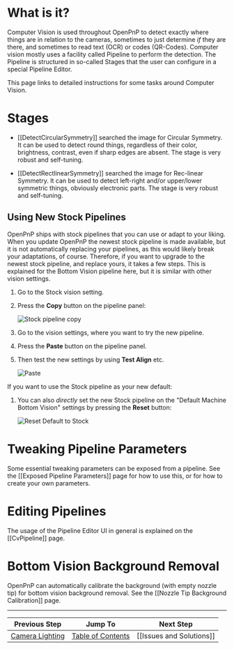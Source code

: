 # What is it?

Computer Vision is used throughout OpenPnP to detect exactly where things are in relation to the cameras, sometimes to just determine _if_ they are there, and sometimes to read text (OCR) or codes (QR-Codes). Computer vision mostly uses a facility called Pipeline to perform the detection. The Pipeline is structured in so-called Stages that the user can configure in a special Pipeline Editor. 

This page links to detailed instructions for some tasks around Computer Vision. 


# Stages

* [[DetectCircularSymmetry]] searched the image for Circular Symmetry. It can be used to detect round things, regardless of their color, brightness, contrast, even if sharp edges are absent. The stage is very robust and self-tuning. 

* [[DetectRectlinearSymmetry]] searched the image for Rec-linear Symmetry. It can be used to detect left-right and/or upper/lower symmetric things, obviously electronic parts. The stage is very robust and self-tuning. 

## Using New Stock Pipelines

OpenPnP ships with stock pipelines that you can use or adapt to your liking. When you update OpenPnP the newest stock pipeline is made available, but it is not automatically replacing your pipelines, as this would likely break your adaptations, of course. Therefore, if you want to upgrade to the newest stock pipeline, and replace yours, it takes a few steps. This is explained for the Bottom Vision pipeline here, but it is similar with other vision settings. 

1. Go to the Stock vision setting.
1. Press the **Copy** button on the pipeline panel:

   ![Stock pipeline copy](https://user-images.githubusercontent.com/9963310/155850071-018b769e-8f22-481b-8288-a6f0f50d51a0.png)

1. Go to the vision settings, where you want to try the new pipeline.
1. Press the **Paste** button on the pipeline panel.

1. Then test the new settings by using **Test Align** etc. 

   ![Paste](https://user-images.githubusercontent.com/9963310/155850406-c1472eb0-fc2f-4e40-a95d-86ece65547e5.png)

If you want to use the Stock pipeline as your new default:

1. You can also _directly_ set the new Stock pipeline on the "Default Machine Bottom Vision" settings by pressing the **Reset** button:

   ![Reset Default to Stock](https://user-images.githubusercontent.com/9963310/155850750-a665e245-c96a-4dd5-a4d7-4b8a0604ac4c.png)
    

# Tweaking Pipeline Parameters

Some essential tweaking parameters can be exposed from a pipeline. See the [[Exposed Pipeline Parameters]] page for how to use this, or for how to create your own parameters. 

# Editing Pipelines

The usage of the Pipeline Editor UI in general is explained on the [[CvPipeline]] page.

# Bottom Vision Background Removal

OpenPnP can automatically calibrate the background (with empty nozzle tip) for bottom vision background removal. See the [[Nozzle Tip Background Calibration]] page.

___


| Previous Step                 | Jump To                 | Next Step                                   |
| ----------------------------- | ----------------------- | ------------------------------------------- |
| [Camera Lighting](https://github.com/openpnp/openpnp/wiki/Setup-and-Calibration%3A-Camera-Lighting) | [Table of Contents](https://github.com/openpnp/openpnp/wiki/Setup-and-Calibration) | [[Issues and Solutions]] |